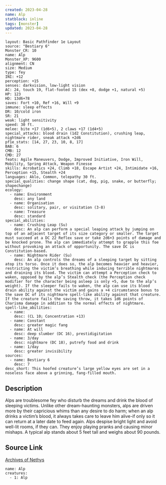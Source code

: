 ```yaml
---
created: 2023-04-28
name: Alp
statblock: inline
tags: [monster]
updated: 2023-04-28
---
```

```statblock
layout: Basic Pathfinder 1e Layout
source: "Bestiary 6"
Monster_CR: 10
name: Alp
Monster_XP: 9600
alignment: CN
size: Medium
type: fey
INI: +12
perception: +15
senses: darkvision, low-light vision
AC: 24, touch 19, flat-footed 15 (dex +8, dodge +1, natural +5)
HP: 123
HD: 13d6+78
saves: Fort +10, Ref +16, Will +9
immune: sleep effects
DR: 10/cold iron
SR: 21
weak: light sensitivity
speed: 30 ft.
melee: bite +17 (1d6+5), 2 claws +17 (1d4+5)
special_attacks: blood drain (1d2 Constitution), crushing leap, nightmare rider, sneak attack +2d6
pf1e_stats: [14, 27, 23, 10, 8, 17]
BAB: 6
CMB: 12
CMD: 27
feats: Agile Maneuvers, Dodge, Improved Initiative, Iron Will, Mobility, Spring Attack, Weapon Finesse
skills: Acrobatics +24, Climb +18, Escape Artist +24, Intimidate +16, Perception +15, Stealth +24
languages: Aklo, Common, telepathy 30 ft.
special_qualities: change shape (cat, dog, pig, snake, or butterfly; shapechange)
ecology:
  - name: Environment
    desc: any land
  - name: Organisation
    desc: solitary, pair, or visitation (3-8)
  - name: Treasure
    desc: standard
special_abilities:
  - name: Crushing Leap (Su)
    desc: An alp can perform a special leaping attack by jumping on top of an adjacent target of its size category or smaller. The target must succeed at a DC 22 Reflex save or take 2d6+3 points of damage and be knocked prone. The alp can immediately attempt to grapple this foe without provoking an attack of opportunity. The save DC is Constitution-based.
  - name: Nightmare Rider (Su)
    desc: An alp controls the dreams of a sleeping target by sitting atop its torso. Once it does so, the alp becomes heavier and heavier, restricting the victim’s breathing while inducing terrible nightmares and draining its blood. The victim can attempt a Perception check to waken, opposed by the alp’s Stealth check (the Perception check modifier for the character being asleep is only +5, due to the alp’s weight). If the sleeper fails to waken, the alp can use its blood drain ability against the victim and gains a +4 circumstance bonus to the save DC of its nightmare spell-like ability against that creature. If the creature fails the saving throw, it takes 1d6 points of Charisma damage in addition to the normal effects of nightmare.
spell-like_abilities:
  - name:
    desc: (CL 10; Concentration +13)
  - name: Constant
    desc: greater magic fang
  - name: At will
    desc: deep slumber (DC 16), prestidigitation
  - name: 3/day
    desc: nightmare (DC 18), putrefy food and drink
  - name: 1/day
    desc: greater invisibility
sources:
  - name: Bestiary 6
    desc: 7
desc_short: This hoofed creature’s large yellow eyes are set in a noseless face above a grinning, fang-filled mouth.
```
## Description
Alps are troublesome fey who disturb the dreams and drink the blood of sleeping victims. Unlike other dream-haunting monsters, alps are driven more by their capricious whims than any desire to do harm; when an alp drinks a victim’s blood, it always takes care to leave him alive-if only so it can return at a later date to feed again. Alps despise bright light and avoid well-lit rooms, if they can. They enjoy playing pranks and causing minor mishaps. A typical alp stands about 5 feet tall and weighs about 90 pounds.
## Source Link
[Archives of Nethys](https://aonprd.com/MonsterDisplay.aspx?ItemName=Alp)
```encounter-table
name: Alp
creatures:
  - 1: Alp
```

